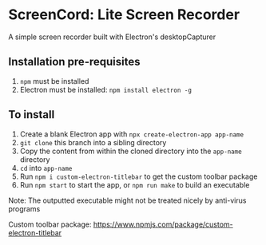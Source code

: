 # ScreenCord: Lite Screen Recorder
A simple screen recorder built with Electron's desktopCapturer

## Installation pre-requisites
1. `npm` must be installed
2. Electron must be installed: `npm install electron -g`

## To install
1. Create a blank Electron app with `npx create-electron-app app-name`   
2. `git clone` this branch into a sibling directory  
3. Copy the content from within the cloned directory into the `app-name` directory  
4. `cd` into `app-name`  
5. Run `npm i custom-electron-titlebar` to get the custom toolbar package
6. Run `npm start` to start the app, or `npm run make` to build an executable

Note: The outputted executable might not be treated nicely by anti-virus programs

Custom toolbar package: https://www.npmjs.com/package/custom-electron-titlebar

